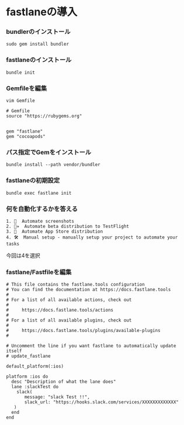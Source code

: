 # fastlaneの導入

### bundlerのインストール
```
sudo gem install bundler
```

### fastlaneのインストール
```
bundle init
```

### Gemfileを編集
```
vim Gemfile
```

```
# Gemfile
source "https://rubygems.org"


gem "fastlane"
gem "cocoapods"
```

### パス指定でGemをインストール
```
bundle install --path vendor/bundler
```

### fastlaneの初期設定
```
bundle exec fastlane init
```

### 何を自動化するかを答える
```
1. 📸  Automate screenshots
2. 👩‍✈️  Automate beta distribution to TestFlight
3. 🚀  Automate App Store distribution
4. 🛠  Manual setup - manually setup your project to automate your tasks
```
今回は4を選択



### fastlane/Fastfileを編集
```
# This file contains the fastlane.tools configuration
# You can find the documentation at https://docs.fastlane.tools
#
# For a list of all available actions, check out
#
#     https://docs.fastlane.tools/actions
#
# For a list of all available plugins, check out
#
#     https://docs.fastlane.tools/plugins/available-plugins
#

# Uncomment the line if you want fastlane to automatically update itself
# update_fastlane

default_platform(:ios)

platform :ios do
  desc "Description of what the lane does"
  lane :slackTest do
    slack(
       message: "slack Test !!",
       slack_url: "https://hooks.slack.com/services/XXXXXXXXXXXXX"
   )
  end
end
```

